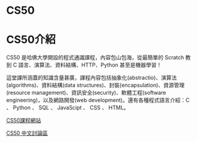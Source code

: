 # CS50 

# CS50介紹


CS50 是哈佛大學開設的程式通識課程，內容包山包海，從最簡單的 Scratch 教到 C 語言、演算法、資料結構、HTTP、Python 甚至是機器學習！

這堂課所涵蓋的知識含量甚廣，課程內容包括抽象化(abstractio)、演算法(algorithms)、資料結構(data structures)、封裝(encapsulation)、資源管理(resource management)、資訊安全(security)、軟體工程(software engineering)，以及網路開發(web development)。還有各種程式語言介紹：C 、 Python 、 SQL 、 JavaScipt 、 CSS 、 HTML。



[CS50課程網站](http://cs50.tv/2013/fall/#about,lectures)

[CS50 中文討論區](https://www.facebook.com/groups/556507217856457/)
